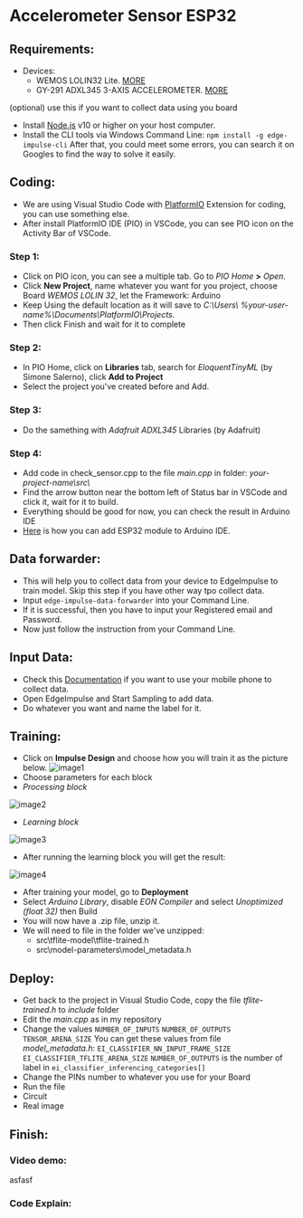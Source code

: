 # Accelerometer Sensor ESP32
## Requirements:
- Devices:
    - WEMOS LOLIN32 Lite. [MORE](https://diyprojects.io/deal-wemos-lolin32-lite-compact)
    - GY-291 ADXL345 3-AXIS ACCELEROMETER. [MORE](https://opencircuit.shop/Product/ADXL345-3-axis-Accelerometer-GY-291)

(optional) use this if you want to collect data using you board
- Install [Node.js](https://nodejs.org/) v10 or higher on your host computer.
- Install the CLI tools via Windows Command Line:
```npm install -g edge-impulse-cli```
After that, you could meet some errors, you can search it on Googles to find the way to solve it easily.
## Coding:
- We are using Visual Studio Code with [PlatformIO](https://platformio.org) Extension for coding, you can use something else.
- After install PlatformIO IDE (PIO) in VSCode, you can see PIO icon on the Activity Bar of VSCode.
### Step 1:
- Click on PIO icon, you can see a multiple tab. Go to *PIO Home* **>** *Open*.
- Click **New Project**, name whatever you want for you project, choose Board *WEMOS LOLIN 32*, let the Framework: Arduino
- Keep Using the default location as it will save to *C:\Users\\ %your-user-name%\Documents\PlatformIO\Projects*.
- Then click Finish and wait for it to complete
### Step 2:
- In PIO Home, click on **Libraries** tab, search for *EloquentTinyML* (by Simone Salerno), click **Add to Project**
- Select the project you've created before and Add.
### Step 3:
- Do the samething with *Adafruit ADXL345* Libraries (by Adafruit)
### Step 4:
- Add code in check_sensor.cpp to the file *main.cpp* in folder: *your-project-name\\src\\* 
- Find the arrow button near the bottom left of Status bar in VSCode and click it, wait for it to build.
- Everything should be good for now, you can check the result in Arduino IDE
- [Here](https://randomnerdtutorials.com/installing-the-esp32-board-in-arduino-ide-windows-instructions/) is how you can add ESP32 module to Arduino IDE.

## Data forwarder:
- This will help you to collect data from your device to EdgeImpulse to train model. Skip this step if you have other way tpo collect data.
- Input ```edge-impulse-data-forwarder``` into your Command Line.
- If it is successful, then you have to input your Registered email and Password.
- Now just follow the instruction from your Command Line.

## Input Data:
- Check this [Documentation](https://docs.edgeimpulse.com/docs/using-your-mobile-phone) if you want to use your mobile phone to collect data.
- Open EdgeImpulse and Start Sampling to add data.
- Do whatever you want and name the label for it.

## Training:
- Click on **Impulse Design** and choose how you will train it as the picture below.
![image1](https://github.com/c0ldf1recsgo/accelerometer-sensor-esp32/blob/main/Images/image1.png)
- Choose parameters for each block
- *Processing block*

![image2](https://github.com/c0ldf1recsgo/accelerometer-sensor-esp32/blob/main/Images/image2.png)
- *Learning block*

![image3](https://github.com/c0ldf1recsgo/accelerometer-sensor-esp32/blob/main/Images/image3.png)
- After running the learning block you will get the result:

![image4](https://github.com/c0ldf1recsgo/accelerometer-sensor-esp32/blob/main/Images/image4.png)
- After training your model, go to **Deployment**
- Select *Arduino Library*, disable *EON Compiler* and select *Unoptimized (float 32)* then Build
- You will now have a .zip file, unzip it.
- We will need to file in the folder we've unzipped:
    - src\tflite-model\tflite-trained.h
    - src\model-parameters\model_metadata.h

## Deploy:
- Get back to the project in Visual Studio Code, copy the file *tflite-trained.h* to *include* folder
- Edit the *main.cpp* as in my repository
- Change the values
```NUMBER_OF_INPUTS```
```NUMBER_OF_OUTPUTS```
```TENSOR_ARENA_SIZE```
You can get these values from file *model_metadata.h*:
```EI_CLASSIFIER_NN_INPUT_FRAME_SIZE  ```
```EI_CLASSIFIER_TFLITE_ARENA_SIZE```
```NUMBER_OF_OUTPUTS``` is the number of label in ```ei_classifier_inferencing_categories[]```
- Change the PINs number to whatever you use for your Board
- Run the file
- Circuit
- Real image
## Finish:
### Video demo:
asfasf
### Code Explain:
